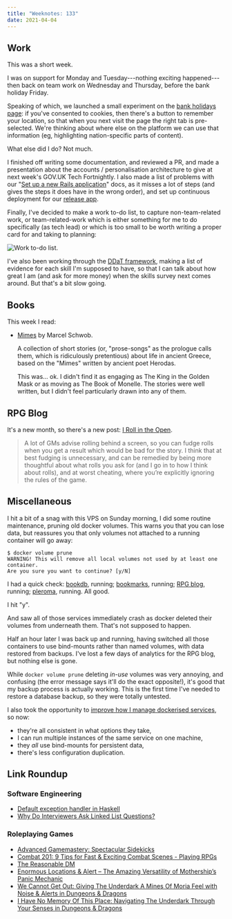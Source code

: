 ```yaml
---
title: "Weeknotes: 133"
date: 2021-04-04
---
```


## Work

This was a short week.

I was on support for Monday and Tuesday---nothing exciting
happened---then back on team work on Wednesday and Thursday, before
the bank holiday Friday.

Speaking of which, we launched a small experiment on the [bank
holidays page][]: if you've consented to cookies, then there's a
button to remember your location, so that when you next visit the page
the right tab is pre-selected.  We're thinking about where else on the
platform we can use that information (eg, highlighting nation-specific
parts of content).

What else did I do?  Not much.

I finished off writing some documentation, and reviewed a PR, and made
a presentation about the accounts / personalisation architecture to
give at next week's GOV.UK Tech Fortnightly.  I also made a list of
problems with our "[Set up a new Rails application][]" docs, as it
misses a lot of steps (and gives the steps it does have in the wrong
order), and set up continuous deployment for our [release app][].

Finally, I've decided to make a work to-do list, to capture
non-team-related work, or team-related-work which is either something
for me to do specifically (as tech lead) or which is too small to be
worth writing a proper card for and taking to planning:

![Work to-do list.](weeknotes-133/to-do.jpg)

I've also been working through the [DDaT framework][], making a list
of evidence for each skill I'm supposed to have, so that I can talk
about how great I am (and ask for more money) when the skills survey
next comes around.  But that's a bit slow going.

[bank holidays page]: https://www.gov.uk/bank-holidays
[Set up a new Rails application]: https://docs.publishing.service.gov.uk/manual/setting-up-new-rails-app.html
[release app]:https://github.com/alphagov/release
[DDaT framework]: https://www.gov.uk/guidance/software-developer

## Books

This week I read:

- [Mimes][] by Marcel Schwob.

  A collection of short stories (or, "prose-songs" as the prologue
  calls them, which is ridiculously pretentious) about life in ancient
  Greece, based on the "Mimes" written by ancient poet Herodas.

  This was... ok.  I didn't find it as engaging as The King in the
  Golden Mask or as moving as The Book of Monelle.  The stories were
  well written, but I didn't feel particularly drawn into any of them.

[Mimes]: https://www.goodreads.com/book/show/14459517-mimes-with-a-prologue-and-epilogue


## RPG Blog

It's a new month, so there's a new post: [I Roll in the Open][].

> A lot of GMs advise rolling behind a screen, so you can fudge rolls
> when you get a result which would be bad for the story.  I think
> that at best fudging is unnecessary, and can be remedied by being
> more thoughtful about what rolls you ask for (and I go in to how I
> think about rolls), and at worst cheating, where you’re explicitly
> ignoring the rules of the game.

[I Roll in the Open]: https://www.lookwhattheshoggothdraggedin.com/post/roll-in-the-open.html


## Miscellaneous

I hit a bit of a snag with this VPS on Sunday morning, I did some
routine maintenance, pruning old docker volumes.  This warns you that
you can lose data, but reassures you that only volumes not attached to
a running container will go away:

```
$ docker volume prune
WARNING! This will remove all local volumes not used by at least one container.
Are you sure you want to continue? [y/N]
```

I had a quick check: [bookdb][], running; [bookmarks][], running; [RPG
blog][], running; [pleroma][], running.  All good.

I hit "y".

And saw all of those services immediately crash as docker deleted
their volumes from underneath them.  That's not supposed to happen.

Half an hour later I was back up and running, having switched all
those containers to use bind-mounts rather than named volumes, with
data restored from backups.  I've lost a few days of analytics for the
RPG blog, but nothing else is gone.

While `docker volume prune` deleting *in-use* volumes was very
annoying, and confusing (the error message says it'll do the exact
opposite!), it's good that my backup process is actually working.
This is the first time I've needed to restore a database backup, so
they were totally untested.

I also took the opportunity to [improve how I manage dockerised
services][], so now:

- they're all consistent in what options they take,
- I can run multiple instances of the same service on one machine,
- they *all* use bind-mounts for persistent data,
- there's less configuration duplication.

[bookdb]: https://bookdb.barrucadu.co.uk
[bookmarks]: https://bookmarks.barrucadu.co.uk
[RPG blog]: https://www.lookwhattheshoggothdraggedin.com
[pleroma]: https://ap.barrucadu.co.uk
[improve how I manage dockerised services]: https://github.com/barrucadu/nixfiles/pull/9


## Link Roundup

### Software Engineering

- [Default exception handler in Haskell](https://taylor.fausak.me/2021/04/03/default-exception-handler-in-haskell/)
- [Why Do Interviewers Ask Linked List Questions?](https://www.hillelwayne.com/post/linked-lists/)

### Roleplaying Games

- [Advanced Gamemastery: Spectacular Sidekicks](https://www.youtube.com/watch?v=RT1eAE-9n58)
- [Combat 201: 9 Tips for Fast & Exciting Combat Scenes - Playing RPGs](https://www.youtube.com/watch?v=gxfenhHVLFM)
- [The Reasonable DM](http://monstersandmanuals.blogspot.com/2021/03/the-reasonable-dm.html)
- [Enormous Locations & Alert – The Amazing Versatility of Mothership’s Panic Mechanic](https://dicegoblin.blog/2021/02/05/enormous-locations-alert-the-amazing-versatility-of-motherships-panic-mechanic/)
- [We Cannot Get Out: Giving The Underdark A Mines Of Moria Feel with Noise & Alerts in Dungeons & Dragons](https://dicegoblin.blog/2021/02/28/underdark-mines-of-moria-noise-alert-navigation-dungeons-dragons/)
- [I Have No Memory Of This Place: Navigating The Underdark Through Your Senses in Dungeons & Dragons](https://dicegoblin.blog/2021/02/28/i-have-no-memory-of-this-place-navigating-the-underdark-through-your-senses-in-dungeons-dragons/)
